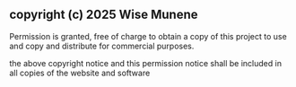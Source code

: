 ## copyright (c) 2025 Wise Munene
 Permission is granted, free of charge to obtain a copy of this project to use and copy and distribute for commercial purposes.

 the above copyright notice and this permission notice shall be included in all copies of the website and software